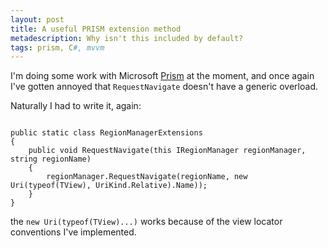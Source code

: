 ```yaml
---
layout: post
title: A useful PRISM extension method
metadescription: Why isn't this included by default?
tags: prism, C#, mvvm
---
```

I'm doing some work with Microsoft [Prism](http://msdn.microsoft.com/en-us/library/gg406140.aspx) at the moment, and once again I've gotten annoyed that ```RequestNavigate``` doesn't have a generic overload.

Naturally I had to write it, again:

<pre><code>
public static class RegionManagerExtensions
{
    public void RequestNavigate<TView>(this IRegionManager regionManager, string regionName)
    {
        regionManager.RequestNavigate(regionName, new Uri(typeof(TView), UriKind.Relative).Name));
    }
}
</pre></code>

the ```new Uri(typeof(TView)...)``` works because of the view locator conventions I've implemented.
